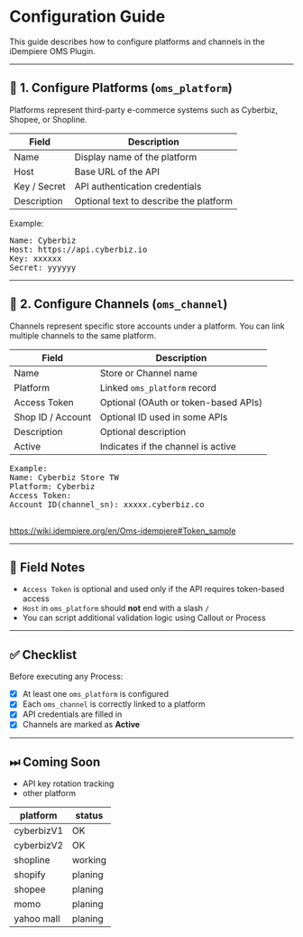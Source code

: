 # Configuration Guide

This guide describes how to configure platforms and channels in the iDempiere OMS Plugin.

---

## 🔧 1. Configure Platforms (`oms_platform`)

Platforms represent third-party e-commerce systems such as Cyberbiz, Shopee, or Shopline.

| Field         | Description                                |
|---------------|--------------------------------------------|
| Name          | Display name of the platform               |
| Host          | Base URL of the API                        |
| Key / Secret  | API authentication credentials             |
| Description   | Optional text to describe the platform     |


Example:
<pre>
Name: Cyberbiz
Host: https://api.cyberbiz.io
Key: xxxxxx
Secret: yyyyyy
</pre>
---

## 🏪 2. Configure Channels (`oms_channel`)

Channels represent specific store accounts under a platform. You can link multiple channels to the same platform.

| Field              | Description                                 |
|--------------------|---------------------------------------------|
| Name               | Store or Channel name                       |
| Platform           | Linked `oms_platform` record                |
| Access Token       | Optional (OAuth or token-based APIs)        |
| Shop ID / Account  | Optional ID used in some APIs               |
| Description        | Optional description                        |
| Active             | Indicates if the channel is active          |
<pre>
Example:
Name: Cyberbiz Store TW
Platform: Cyberbiz
Access Token: 
Account ID(channel_sn): xxxxx.cyberbiz.co

</pre>
https://wiki.idempiere.org/en/Oms-idempiere#Token_sample

---

## 📘 Field Notes

- `Access Token` is optional and used only if the API requires token-based access
- `Host` in `oms_platform` should **not** end with a slash `/`
- You can script additional validation logic using Callout or Process

---

## ✅ Checklist

Before executing any Process:

- [x] At least one `oms_platform` is configured
- [x] Each `oms_channel` is correctly linked to a platform
- [x] API credentials are filled in
- [x] Channels are marked as **Active**

---

## ⏭ Coming Soon

- API key rotation tracking
- other platform

| platform           | status                                 |
|--------------------|----------------------------------------|
| cyberbizV1| OK |
| cyberbizV2| OK |
| shopline | working |
| shopify | planing |
| shopee | planing |
| momo | planing |
| yahoo mall | planing |

